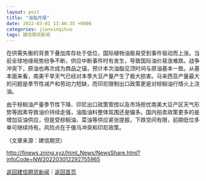 ```yaml
---
layout: post
title: "油脂月报"
date: 2022-03-01 13:46:35 +0800
categories: jianxinqihuo
tags: 建信期货新闻
---
```

<p>在供需失衡的背景下叠加库存处于低位，国际植物油极易受到事件驱动而上涨。当前全球地缘局势纷争不断，供应中断事件时有发生，导致国际油价易涨难跌。战争冲突下，原油也再次成为商品之锚，预计本次油脂见顶时间与原油基本一致。从基本面来看，南美干旱天气已经对本季大豆产量产生了极大损害。马来西亚产量最大的问题是季节性减产和劳动力短缺，而印尼限制出口政策更是对棕榈油行情火上浇油。</p><p>由于棕榈油产量季节性下降、印尼出口政策管控以及市场担忧南美大豆产区天气形势等因素导致油价持续走强，油脂油料整体氛围还是偏多。国内拍卖政策更多的是增加豆油供应，但是受棕榈油、菜油等供应紧张提振，下跌空间有限，前期低位多单可继续持有。风险点在于俄乌冲突和印尼政策。</p><p class="em_media">（文章来源：建信期货）</p>

<http://finews.zning.xyz/html_News/NewsShare.html?infoCode=NW202203012292755965>

[返回建信期货新闻](//finews.withounder.com/category/jianxinqihuo.html)｜[返回首页](//finews.withounder.com/)